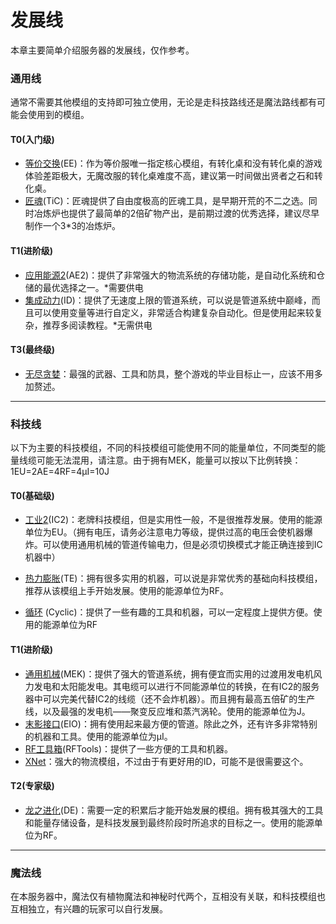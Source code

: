 # 发展线

本章主要简单介绍服务器的发展线，仅作参考。

### 通用线

通常不需要其他模组的支持即可独立使用，无论是走科技路线还是魔法路线都有可能会使用到的模组。

#### T0(入门级)

- [等价交换](https://www.mcmod.cn/class/353.html)(EE)：作为等价服唯一指定核心模组，有转化桌和没有转化桌的游戏体验差距极大，无魔改服的转化桌难度不高，建议第一时间做出贤者之石和转化桌。
- [匠魂](https://www.mcmod.cn/class/683.html)(TiC)：匠魂提供了自由度极高的匠魂工具，是早期开荒的不二之选。同时冶炼炉也提供了最简单的2倍矿物产出，是前期过渡的优秀选择，建议尽早制作一个3*3的冶炼炉。

#### T1(进阶级)

- [应用能源2](https://www.mcmod.cn/class/260.html)(AE2)：提供了非常强大的物流系统的存储功能，是自动化系统和仓储的最优选择之一。*需要供电
- [集成动力](https://www.mcmod.cn/class/845.html)(ID)：提供了无速度上限的管道系统，可以说是管道系统中巅峰，而且可以使用变量等进行自定义，非常适合构建复杂自动化。但是使用起来较复杂，推荐多阅读教程。*无需供电

#### T3(最终级)

- [无尽贪婪](https://www.mcmod.cn/class/505.html)：最强的武器、工具和防具，整个游戏的毕业目标止一，应该不用多加赘述。

------

### 科技线

以下为主要的科技模组，不同的科技模组可能使用不同的能量单位，不同类型的能量线缆可能无法混用，请注意。由于拥有MEK，能量可以按以下比例转换：1EU=2AE=4RF=4μI=10J

#### T0(基础级)

- [工业2](https://www.mcmod.cn/class/2.html)(IC2)：老牌科技模组，但是实用性一般，不是很推荐发展。使用的能源单位为EU。（拥有电压，请务必注意电力等级，提供过高的电压会使机器爆炸。可以使用通用机械的管道传输电力，但是必须切换模式才能正确连接到IC机器中）

- [热力膨胀](https://www.mcmod.cn/class/634.html)(TE)：拥有很多实用的机器，可以说是非常优秀的基础向科技模组，推荐从该模组上手开始发展。使用的能源单位为RF。
- [循环](https://www.mcmod.cn/class/834.html) (Cyclic)：提供了一些有趣的工具和机器，可以一定程度上提供方便。使用的能源单位为RF

#### T1(进阶级)

- [通用机械](https://www.mcmod.cn/class/187.html)(MEK)：提供了强大的管道系统，拥有便宜而实用的过渡用发电机风力发电和太阳能发电。其电缆可以进行不同能源单位的转换，在有IC2的服务器中可以完美代替IC2的线缆（还不会炸机器）。而且拥有最高五倍矿的生产线，以及最强的发电机——聚变反应堆和蒸汽涡轮。使用的能源单位为J。
- [末影接口](https://www.mcmod.cn/class/181.html)(EIO)：拥有使用起来最方便的管道。除此之外，还有许多非常特别的机器和工具。使用的能源单位为μI。
- [RF工具箱](https://www.mcmod.cn/class/397.html)(RFTools)：提供了一些方便的工具和机器。
- [XNet](https://www.mcmod.cn/class/775.html)：强大的物流模组，不过由于有更好用的ID，可能不是很需要这个。

#### T2(专家级)

- [龙之进化](https://www.mcmod.cn/class/423.html)(DE)：需要一定的积累后才能开始发展的模组。拥有极其强大的工具和能量存储设备，是科技发展到最终阶段时所追求的目标之一。使用的能源单位为RF。

------

### 魔法线

​	在本服务器中，魔法仅有植物魔法和神秘时代两个，互相没有关联，和科技模组也互相独立，有兴趣的玩家可以自行发展。

